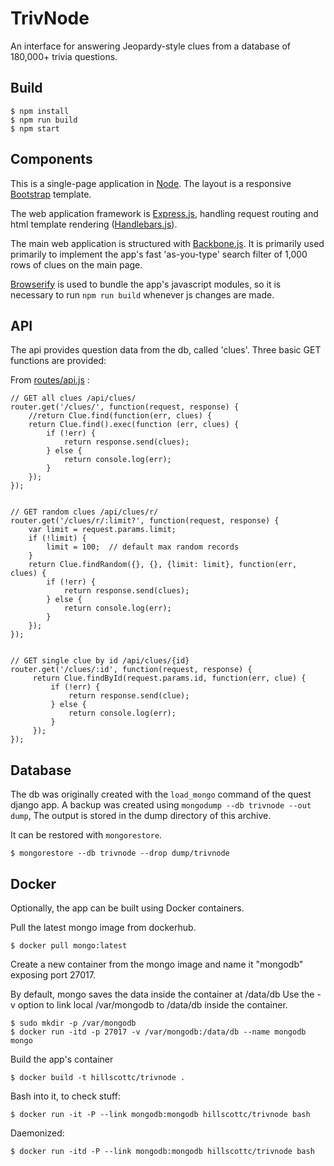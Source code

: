 # TrivNode

An interface for answering Jeopardy-style clues from a database of 180,000+ trivia questions. 

## Build

    $ npm install
    $ npm run build
    $ npm start

## Components
This is a single-page application in [Node](https://nodejs.org/). 
The layout is a responsive [Bootstrap](http://getbootstrap.com/) template.

The web application framework is [Express.js](http://expressjs.com/), handling request routing 
and html template rendering ([Handlebars.js](http://handlebarsjs.com/)). 

The main web application is structured with [Backbone.js](http://backbonejs.org/). It is primarily used primarily 
to implement the app's fast 'as-you-type' search filter of 1,000 rows of clues on the main page. 

[Browserify](http://browserify.org/) is used to bundle the app's javascript modules, 
so it is necessary to run `npm run build` whenever js changes are made. 


## API
The api provides question data from the db, called 'clues'. Three basic GET functions are provided:

From [routes/api.js](routes/api.js) :

    // GET all clues /api/clues/
    router.get('/clues/', function(request, response) {
        //return Clue.find(function(err, clues) {
        return Clue.find().exec(function (err, clues) {
            if (!err) {
                return response.send(clues);
            } else {
                return console.log(err);
            }
        });
    });
    
    
    // GET random clues /api/clues/r/
    router.get('/clues/r/:limit?', function(request, response) {
        var limit = request.params.limit;
        if (!limit) {
            limit = 100;  // default max random records
        }
        return Clue.findRandom({}, {}, {limit: limit}, function(err, clues) {
            if (!err) {
                return response.send(clues);
            } else {
                return console.log(err);
            }
        });
    });
    
    
    // GET single clue by id /api/clues/{id}
    router.get('/clues/:id', function(request, response) {
         return Clue.findById(request.params.id, function(err, clue) {
             if (!err) {
                 return response.send(clue);
             } else {
                 return console.log(err);
             }
         });
    });

## Database
The db was originally created with the `load_mongo` command of the quest django app.
A backup was created using `mongodump --db trivnode --out dump`, The output is stored 
in the dump directory of this archive.
 
It can be restored with `mongorestore`.

    $ mongorestore --db trivnode --drop dump/trivnode
    

## Docker
Optionally, the app can be built using Docker containers. 

Pull the latest mongo image from dockerhub.

    $ docker pull mongo:latest

Create a new container from the mongo image and name it "mongodb" exposing port 27017. 


By default, mongo saves the data inside the container at /data/db
Use the -v option to link local /var/mongodb to /data/db inside the container. 

    $ sudo mkdir -p /var/mongodb
    $ docker run -itd -p 27017 -v /var/mongodb:/data/db --name mongodb mongo


Build the app's container

    $ docker build -t hillscottc/trivnode .

Bash into it, to check stuff:

    $ docker run -it -P --link mongodb:mongodb hillscottc/trivnode bash

Daemonized:

    $ docker run -itd -P --link mongodb:mongodb hillscottc/trivnode bash

